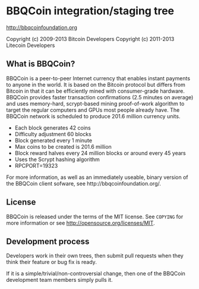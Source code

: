 <h1><a name="bbqcoin-integrationstaging-tree" class="anchor" href="#bbqcoin-integrationstaging-tree"><span class="octicon octicon-link"></span></a>BBQCoin integration/staging tree</h1>

<p><a href="http://bbqcoinfoundation.org">http://bbqcoinfoundation.org</a></p>

<p>Copyright (c) 2009-2013 Bitcoin Developers
Copyright (c) 2011-2013 Litecoin Developers</p>
<h2>What is BBQCoin?</h2>
BBQCoin is a peer-to-peer Internet currency that enables instant payments to anyone in the world. It is based on the Bitcoin protocol but differs from Bitcoin in that it can be efficiently mined with consumer-grade hardware. BBQCoin provides faster transaction confirmations (2.5 minutes on average) and uses memory-hard, scrypt-based mining proof-of-work algorithm to target the regular computers and GPUs most people already have. The BBQCoin network is scheduled to produce 201.6 million currency units.
<ul>
<li>Each block generates 42 coins
<li>Difficulty adjustment 60 blocks
<li>Block generated every 1 minute
<li>Max coins to be created is 201.6 million
<li>Block reward halves every 24 million blocks or around every 45 years
<li>Uses the Scrypt hashing algorithm
<li>RPCPORT=19323
</ul>
For more information, as well as an immediately useable, binary version of the BBQCoin client sofware, see http://bbqcoinfoundation.org/.

<h2>
<a name="license" class="anchor" href="#license"><span class="octicon octicon-link"></span></a>License</h2>

<p>BBQCoin is released under the terms of the MIT license. See <code>COPYING</code> for more
information or see <a href="http://opensource.org/licenses/MIT">http://opensource.org/licenses/MIT</a>.</p>

<h2>
<a name="development-process" class="anchor" href="#development-process"><span class="octicon octicon-link"></span></a>Development process</h2>

<p>Developers work in their own trees, then submit pull requests when they think
their feature or bug fix is ready.</p>

<p>If it is a simple/trivial/non-controversial change, then one of the BBQCoin
development team members simply pulls it.</p>

